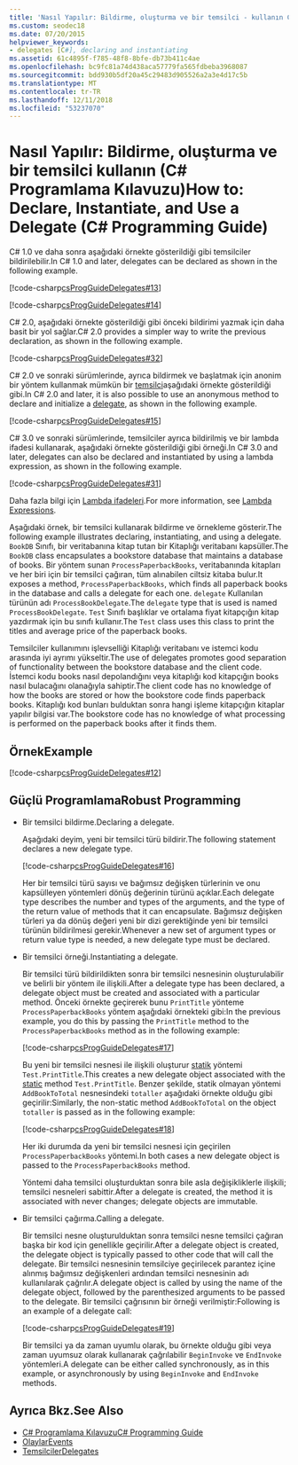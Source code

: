 ```yaml
---
title: 'Nasıl Yapılır: Bildirme, oluşturma ve bir temsilci - kullanın C# Programlama Kılavuzu'
ms.custom: seodec18
ms.date: 07/20/2015
helpviewer_keywords:
- delegates [C#], declaring and instantiating
ms.assetid: 61c4895f-f785-48f8-8bfe-db73b411c4ae
ms.openlocfilehash: bc9fc81a74d438aca57779fa565fdbeba3968087
ms.sourcegitcommit: bdd930b5df20a45c29483d905526a2a3e4d17c5b
ms.translationtype: MT
ms.contentlocale: tr-TR
ms.lasthandoff: 12/11/2018
ms.locfileid: "53237070"
---
```

# <a name="how-to-declare-instantiate-and-use-a-delegate-c-programming-guide"></a><span data-ttu-id="167ca-102">Nasıl Yapılır: Bildirme, oluşturma ve bir temsilci kullanın (C# Programlama Kılavuzu)</span><span class="sxs-lookup"><span data-stu-id="167ca-102">How to: Declare, Instantiate, and Use a Delegate (C# Programming Guide)</span></span>
<span data-ttu-id="167ca-103">C# 1.0 ve daha sonra aşağıdaki örnekte gösterildiği gibi temsilciler bildirilebilir.</span><span class="sxs-lookup"><span data-stu-id="167ca-103">In C# 1.0 and later, delegates can be declared as shown in the following example.</span></span>  
  
 [!code-csharp[csProgGuideDelegates#13](../../../csharp/programming-guide/delegates/codesnippet/CSharp/how-to-declare-instantiate-and-use-a-delegate_1.cs)]  
  
 [!code-csharp[csProgGuideDelegates#14](../../../csharp/programming-guide/delegates/codesnippet/CSharp/how-to-declare-instantiate-and-use-a-delegate_2.cs)]  
  
 <span data-ttu-id="167ca-104">C# 2.0, aşağıdaki örnekte gösterildiği gibi önceki bildirimi yazmak için daha basit bir yol sağlar.</span><span class="sxs-lookup"><span data-stu-id="167ca-104">C# 2.0 provides a simpler way to write the previous declaration, as shown in the following example.</span></span>  
  
 [!code-csharp[csProgGuideDelegates#32](../../../csharp/programming-guide/delegates/codesnippet/CSharp/how-to-declare-instantiate-and-use-a-delegate_3.cs)]  
  
 <span data-ttu-id="167ca-105">C# 2.0 ve sonraki sürümlerinde, ayrıca bildirmek ve başlatmak için anonim bir yöntem kullanmak mümkün bir [temsilci](../../../csharp/language-reference/keywords/delegate.md)aşağıdaki örnekte gösterildiği gibi.</span><span class="sxs-lookup"><span data-stu-id="167ca-105">In C# 2.0 and later, it is also possible to use an anonymous method to declare and initialize a [delegate](../../../csharp/language-reference/keywords/delegate.md), as shown in the following example.</span></span>  
  
 [!code-csharp[csProgGuideDelegates#15](../../../csharp/programming-guide/delegates/codesnippet/CSharp/how-to-declare-instantiate-and-use-a-delegate_4.cs)]  
  
 <span data-ttu-id="167ca-106">C# 3.0 ve sonraki sürümlerinde, temsilciler ayrıca bildirilmiş ve bir lambda ifadesi kullanarak, aşağıdaki örnekte gösterildiği gibi örneği.</span><span class="sxs-lookup"><span data-stu-id="167ca-106">In C# 3.0 and later, delegates can also be declared and instantiated by using a lambda expression, as shown in the following example.</span></span>  
  
 [!code-csharp[csProgGuideDelegates#31](../../../csharp/programming-guide/delegates/codesnippet/CSharp/how-to-declare-instantiate-and-use-a-delegate_5.cs)]  
  
 <span data-ttu-id="167ca-107">Daha fazla bilgi için [Lambda ifadeleri](../../../csharp/programming-guide/statements-expressions-operators/lambda-expressions.md).</span><span class="sxs-lookup"><span data-stu-id="167ca-107">For more information, see [Lambda Expressions](../../../csharp/programming-guide/statements-expressions-operators/lambda-expressions.md).</span></span>  
  
 <span data-ttu-id="167ca-108">Aşağıdaki örnek, bir temsilci kullanarak bildirme ve örnekleme gösterir.</span><span class="sxs-lookup"><span data-stu-id="167ca-108">The following example illustrates declaring, instantiating, and using a delegate.</span></span> <span data-ttu-id="167ca-109">`BookDB` Sınıfı, bir veritabanına kitap tutan bir Kitaplığı veritabanı kapsüller.</span><span class="sxs-lookup"><span data-stu-id="167ca-109">The `BookDB` class encapsulates a bookstore database that maintains a database of books.</span></span> <span data-ttu-id="167ca-110">Bir yöntem sunan `ProcessPaperbackBooks`, veritabanında kitapları ve her biri için bir temsilci çağıran, tüm alınabilen ciltsiz kitaba bulur.</span><span class="sxs-lookup"><span data-stu-id="167ca-110">It exposes a method, `ProcessPaperbackBooks`, which finds all paperback books in the database and calls a delegate for each one.</span></span> <span data-ttu-id="167ca-111">`delegate` Kullanılan türünün adı `ProcessBookDelegate`.</span><span class="sxs-lookup"><span data-stu-id="167ca-111">The `delegate` type that is used is named `ProcessBookDelegate`.</span></span> <span data-ttu-id="167ca-112">`Test` Sınıfı başlıklar ve ortalama fiyat kitapçığın kitap yazdırmak için bu sınıfı kullanır.</span><span class="sxs-lookup"><span data-stu-id="167ca-112">The `Test` class uses this class to print the titles and average price of the paperback books.</span></span>  
  
 <span data-ttu-id="167ca-113">Temsilciler kullanımını işlevselliği Kitaplığı veritabanı ve istemci kodu arasında iyi ayrımı yükseltir.</span><span class="sxs-lookup"><span data-stu-id="167ca-113">The use of delegates promotes good separation of functionality between the bookstore database and the client code.</span></span> <span data-ttu-id="167ca-114">İstemci kodu books nasıl depolandığını veya kitaplığı kod kitapçığın books nasıl bulacağını olanağıyla sahiptir.</span><span class="sxs-lookup"><span data-stu-id="167ca-114">The client code has no knowledge of how the books are stored or how the bookstore code finds paperback books.</span></span> <span data-ttu-id="167ca-115">Kitaplığı kod bunları bulduktan sonra hangi işleme kitapçığın kitaplar yapılır bilgisi var.</span><span class="sxs-lookup"><span data-stu-id="167ca-115">The bookstore code has no knowledge of what processing is performed on the paperback books after it finds them.</span></span>  
  
## <a name="example"></a><span data-ttu-id="167ca-116">Örnek</span><span class="sxs-lookup"><span data-stu-id="167ca-116">Example</span></span>  
 [!code-csharp[csProgGuideDelegates#12](../../../csharp/programming-guide/delegates/codesnippet/CSharp/how-to-declare-instantiate-and-use-a-delegate_6.cs)]  
  
## <a name="robust-programming"></a><span data-ttu-id="167ca-117">Güçlü Programlama</span><span class="sxs-lookup"><span data-stu-id="167ca-117">Robust Programming</span></span>  
  
-   <span data-ttu-id="167ca-118">Bir temsilci bildirme.</span><span class="sxs-lookup"><span data-stu-id="167ca-118">Declaring a delegate.</span></span>  
  
     <span data-ttu-id="167ca-119">Aşağıdaki deyim, yeni bir temsilci türü bildirir.</span><span class="sxs-lookup"><span data-stu-id="167ca-119">The following statement declares a new delegate type.</span></span>  
  
     [!code-csharp[csProgGuideDelegates#16](../../../csharp/programming-guide/delegates/codesnippet/CSharp/how-to-declare-instantiate-and-use-a-delegate_7.cs)]  
  
     <span data-ttu-id="167ca-120">Her bir temsilci türü sayısı ve bağımsız değişken türlerinin ve onu kapsülleyen yöntemleri dönüş değerinin türünü açıklar.</span><span class="sxs-lookup"><span data-stu-id="167ca-120">Each delegate type describes the number and types of the arguments, and the type of the return value of methods that it can encapsulate.</span></span> <span data-ttu-id="167ca-121">Bağımsız değişken türleri ya da dönüş değeri yeni bir dizi gerektiğinde yeni bir temsilci türünün bildirilmesi gerekir.</span><span class="sxs-lookup"><span data-stu-id="167ca-121">Whenever a new set of argument types or return value type is needed, a new delegate type must be declared.</span></span>  
  
-   <span data-ttu-id="167ca-122">Bir temsilci örneği.</span><span class="sxs-lookup"><span data-stu-id="167ca-122">Instantiating a delegate.</span></span>  
  
     <span data-ttu-id="167ca-123">Bir temsilci türü bildirildikten sonra bir temsilci nesnesinin oluşturulabilir ve belirli bir yöntem ile ilişkili.</span><span class="sxs-lookup"><span data-stu-id="167ca-123">After a delegate type has been declared, a delegate object must be created and associated with a particular method.</span></span> <span data-ttu-id="167ca-124">Önceki örnekte geçirerek bunu `PrintTitle` yönteme `ProcessPaperbackBooks` yöntem aşağıdaki örnekteki gibi:</span><span class="sxs-lookup"><span data-stu-id="167ca-124">In the previous example, you do this by passing the `PrintTitle` method to the `ProcessPaperbackBooks` method as in the following example:</span></span>  
  
     [!code-csharp[csProgGuideDelegates#17](../../../csharp/programming-guide/delegates/codesnippet/CSharp/how-to-declare-instantiate-and-use-a-delegate_8.cs)]  
  
     <span data-ttu-id="167ca-125">Bu yeni bir temsilci nesnesi ile ilişkili oluşturur [statik](../../../csharp/language-reference/keywords/static.md) yöntemi `Test.PrintTitle`.</span><span class="sxs-lookup"><span data-stu-id="167ca-125">This creates a new delegate object associated with the [static](../../../csharp/language-reference/keywords/static.md) method `Test.PrintTitle`.</span></span> <span data-ttu-id="167ca-126">Benzer şekilde, statik olmayan yöntemi `AddBookToTotal` nesnesindeki `totaller` aşağıdaki örnekte olduğu gibi geçirilir:</span><span class="sxs-lookup"><span data-stu-id="167ca-126">Similarly, the non-static method `AddBookToTotal` on the object `totaller` is passed as in the following example:</span></span>  
  
     [!code-csharp[csProgGuideDelegates#18](../../../csharp/programming-guide/delegates/codesnippet/CSharp/how-to-declare-instantiate-and-use-a-delegate_9.cs)]  
  
     <span data-ttu-id="167ca-127">Her iki durumda da yeni bir temsilci nesnesi için geçirilen `ProcessPaperbackBooks` yöntemi.</span><span class="sxs-lookup"><span data-stu-id="167ca-127">In both cases a new delegate object is passed to the `ProcessPaperbackBooks` method.</span></span>  
  
     <span data-ttu-id="167ca-128">Yöntemi daha temsilci oluşturduktan sonra bile asla değişikliklerle ilişkili; temsilci nesneleri sabittir.</span><span class="sxs-lookup"><span data-stu-id="167ca-128">After a delegate is created, the method it is associated with never changes; delegate objects are immutable.</span></span>  
  
-   <span data-ttu-id="167ca-129">Bir temsilci çağırma.</span><span class="sxs-lookup"><span data-stu-id="167ca-129">Calling a delegate.</span></span>  
  
     <span data-ttu-id="167ca-130">Bir temsilci nesne oluşturulduktan sonra temsilci nesne temsilci çağıran başka bir kod için genellikle geçirilir.</span><span class="sxs-lookup"><span data-stu-id="167ca-130">After a delegate object is created, the delegate object is typically passed to other code that will call the delegate.</span></span> <span data-ttu-id="167ca-131">Bir temsilci nesnesinin temsilciye geçirilecek parantez içine alınmış bağımsız değişkenleri ardından temsilci nesnesinin adı kullanılarak çağrılır.</span><span class="sxs-lookup"><span data-stu-id="167ca-131">A delegate object is called by using the name of the delegate object, followed by the parenthesized arguments to be passed to the delegate.</span></span> <span data-ttu-id="167ca-132">Bir temsilci çağrısının bir örneği verilmiştir:</span><span class="sxs-lookup"><span data-stu-id="167ca-132">Following is an example of a delegate call:</span></span>  
  
     [!code-csharp[csProgGuideDelegates#19](../../../csharp/programming-guide/delegates/codesnippet/CSharp/how-to-declare-instantiate-and-use-a-delegate_10.cs)]  
  
     <span data-ttu-id="167ca-133">Bir temsilci ya da zaman uyumlu olarak, bu örnekte olduğu gibi veya zaman uyumsuz olarak kullanarak çağrılabilir `BeginInvoke` ve `EndInvoke` yöntemleri.</span><span class="sxs-lookup"><span data-stu-id="167ca-133">A delegate can be either called synchronously, as in this example, or asynchronously by using `BeginInvoke` and `EndInvoke` methods.</span></span>  
  
## <a name="see-also"></a><span data-ttu-id="167ca-134">Ayrıca Bkz.</span><span class="sxs-lookup"><span data-stu-id="167ca-134">See Also</span></span>

- [<span data-ttu-id="167ca-135">C# Programlama Kılavuzu</span><span class="sxs-lookup"><span data-stu-id="167ca-135">C# Programming Guide</span></span>](../../../csharp/programming-guide/index.md)  
- [<span data-ttu-id="167ca-136">Olaylar</span><span class="sxs-lookup"><span data-stu-id="167ca-136">Events</span></span>](../../../csharp/programming-guide/events/index.md)  
- [<span data-ttu-id="167ca-137">Temsilciler</span><span class="sxs-lookup"><span data-stu-id="167ca-137">Delegates</span></span>](../../../csharp/programming-guide/delegates/index.md)

